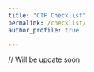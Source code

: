 ```yaml
---
title: "CTF Checklist"
permalink: /checklist/
author_profile: true

---
```


// Will be update soon
